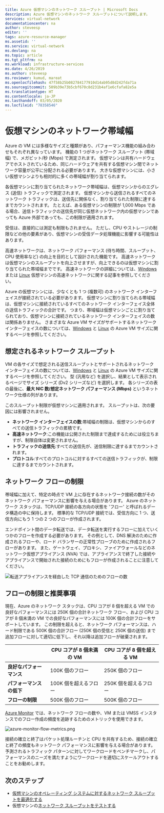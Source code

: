 ```yaml
---
title: Azure 仮想マシンのネットワーク スループット | Microsoft Docs
description: Azure 仮想マシンのネットワーク スループットについて説明します。
services: virtual-network
documentationcenter: na
author: steveesp
editor: ''
tags: azure-resource-manager
ms.assetid: ''
ms.service: virtual-network
ms.devlang: na
ms.topic: article
ms.tgt_pltfrm: na
ms.workload: infrastructure-services
ms.date: 4/26/2019
ms.author: steveesp
ms.reviewer: kumud, mareat
ms.openlocfilehash: 47f58b25b082784177910d14ab95d8d242fda71a
ms.sourcegitcommit: 509b39e73b5cbf670c8d231b4af1e6cfafa82e5a
ms.translationtype: HT
ms.contentlocale: ja-JP
ms.lasthandoff: 03/05/2020
ms.locfileid: "78358546"
---
```

# <a name="virtual-machine-network-bandwidth"></a>仮想マシンのネットワーク帯域幅

Azure の VM には多様なサイズと種類があり、パフォーマンス機能の組み合わせもそれぞれ異なっています。 機能の 1 つがネットワーク スループット (帯域幅) で、メガビット/秒 (Mbps) で測定されます。 仮想マシンは共有ハードウェアでホストされているため、同じハードウェアを共有する仮想マシン間でネットワーク容量が公平に分配される必要があります。 大きな仮想マシンには、小さい仮想マシンよりも相対的に多くの帯域幅が割り当てられます。
 
各仮想マシンに割り当てられたネットワーク帯域幅は、仮想マシンからのエグレス (送信) トラフィックで測定されます。 仮想マシンから送信されるすべてのネットワーク トラフィックは、送信先に関係なく、割り当てられた制限に達するまでカウントされます。 たとえば、ある仮想マシンの制限が 1,000 Mbps である場合、送信トラフィックの送信先が同じ仮想ネットワーク内の仮想マシンであっても Azure 外部であっても、この制限が適用されます。
 
受信は、直接的には測定も制限もされません。 ただし、CPU やストレージの制限などの他の要素があり、仮想マシンの受信データ処理機能に影響する可能性はあります。

高速ネットワークは、ネットワーク パフォーマンス (待ち時間、スループット、CPU 使用率など) の向上を目的として設計された機能です。 高速ネットワークは仮想マシンのスループットを向上させますが、向上できるのは仮想マシンに割り当てられた帯域幅までです。 高速ネットワークの詳細については、[Windows](create-vm-accelerated-networking-powershell.md) または [Linux](create-vm-accelerated-networking-cli.md) 仮想マシンの高速ネットワークに関する記事を参照してください。
 
Azure の仮想マシンには、少なくとも 1 つ (複数可) のネットワーク インターフェイスが接続されている必要があります。 仮想マシンに割り当てられる帯域幅は、仮想マシンに接続されているすべてのネットワーク インターフェイス全体の送信トラフィックの合計です。 つまり、帯域幅は仮想マシンごとに割り当てられており、仮想マシンに接続されているネットワーク インターフェイスの数は関係ありません。 さまざまな Azure VM サイズがサポートするネットワーク インターフェイスの数については、[Windows](../virtual-machines/windows/sizes.md?toc=%2fazure%2fvirtual-network%2ftoc.json) と [Linux](../virtual-machines/linux/sizes.md?toc=%2fazure%2fvirtual-network%2ftoc.json) の Azure VM サイズに関するページを参照してください。 

## <a name="expected-network-throughput"></a>想定されるネットワーク スループット

VM の各サイズで想定される送信スループットとサポートされるネットワーク インターフェイスの数については、[Windows](../virtual-machines/windows/sizes.md?toc=%2fazure%2fvirtual-network%2ftoc.json) と [Linux](../virtual-machines/linux/sizes.md?toc=%2fazure%2fvirtual-network%2ftoc.json) の Azure VM サイズに関するページを参照してください。 型 (汎用など) を選択し、結果として表示されるページでサイズ シリーズ (Dv2 シリーズなど) を選択します。 各シリーズの表の最後に、**最大 NIC 数/想定ネットワーク パフォーマンス (Mbps)** というネットワーク仕様の列があります。 

このスループット制限が仮想マシンに適用されます。 スループットは、次の要因には影響されません。
- **ネットワーク インターフェイスの数**:帯域幅の制限は、仮想マシンからのすべての送信トラフィックの累積です。
- **高速ネットワーク**:この機能は公開された制限まで達成するためには役立ちますが、制限自体は変更されません。
- **トラフィックの送信先**:すべての送信先が、送信制限に達するまでカウントされます。
- **プロトコル**:すべてのプロトコルに対するすべての送信トラフィックが、制限に達するまでカウントされます。

## <a name="network-flow-limits"></a>ネットワーク フローの制限

帯域幅に加えて、特定の時点で VM 上に存在するネットワーク接続の数がそのネットワーク パフォーマンスに影響を与える場合があります。 Azure のネットワーク スタックは、TCP/UDP 接続の各方向の状態を 'フロー' と呼ばれるデータ構造の中に保持します。 標準的な TCP/UDP 接続では、受信方向に 1 つ、送信方向にもう 1 つの 2 つのフローが作成されます。 

エンドポイント間のデータ転送では、データ転送を実行するフローに加えていくつかのフローを作成する必要があります。 その例として、DNS 解決のために作成されるフローや、ロード バランサーの正常性プローブのために作成されるフローがあります。 また、ゲートウェイ、プロキシ、ファイアウォールなどのネットワーク仮想アプライアンス (NVA) では、アプライアンスで終了した接続やアプライアンスで開始された接続のためにもフローが作成されることに注意してください。 

![転送アプライアンスを経由した TCP 通信のためのフローの数](media/virtual-machine-network-throughput/flow-count-through-network-virtual-appliance.png)

## <a name="flow-limits-and-recommendations"></a>フローの制限と推奨事項

現在、Azure のネットワーク スタックは、CPU コアが 8 個を超える VM での良好なパフォーマンスには 250K 個の合計ネットワーク フロー、および CPU コアが 8 個未満の VM での良好なパフォーマンスには 100K 個の合計フローをサポートしています。 この制限を超えると、ネットワーク パフォーマンスは、ハード制限である 500K 個の合計フロー (250K 個の受信と 250K 個の送信) まで追加フローに対して適切に低下し、それ以降は追加フローが破棄されます。

||CPU コアが 8 個未満の VM|CPU コアが 8 個を超える VM|
|---|---|---|
|<b>良好なパフォーマンス</b>|100K 個のフロー |250K 個のフロー|
|<b>パフォーマンスの低下</b>|100K 個を超えるフロー|250K 個を超えるフロー|
|<b>フローの制限</b>|500K 個のフロー|500K 個のフロー|

[Azure Monitor](../azure-monitor/platform/metrics-supported.md#microsoftcomputevirtualmachines) では、ネットワーク フローの数や、VM または VMSS インスタンスでのフロー作成の頻度を追跡するためのメトリックを使用できます。

![azure-monitor-flow-metrics.png](media/virtual-machine-network-throughput/azure-monitor-flow-metrics.png)

接続の確立と終了はパケット処理ルーチンと CPU を共有するため、接続の確立と終了の頻度もネットワーク パフォーマンスに影響を与える場合があります。 予測されるトラフィック パターンに対してワークロードをベンチマークし、パフォーマンスのニーズを満たすようにワークロードを適切にスケールアウトすることをお勧めします。 

## <a name="next-steps"></a>次のステップ

- [仮想マシンのオペレーティング システムに対するネットワーク スループットを最適化する](virtual-network-optimize-network-bandwidth.md)
- 仮想マシンの[ネットワーク スループットをテストする](virtual-network-bandwidth-testing.md)
